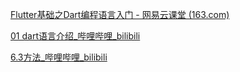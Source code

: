 [Flutter基础之Dart编程语言入门 - 网易云课堂 (163.com)](https://study.163.com/course/courseMain.htm?courseId=1211126826)

[01 dart语言介绍_哔哩哔哩_bilibili](https://www.bilibili.com/video/BV1M5411Y77N?p=1&vd_source=d5dcd9ecea5f54eff2a20a9e2ccc0fa0)

[6.3方法_哔哩哔哩_bilibili](https://www.bilibili.com/video/BV1vL41177Uf?p=35&vd_source=d5dcd9ecea5f54eff2a20a9e2ccc0fa0)